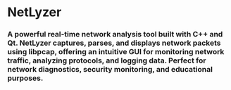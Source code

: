 # NetLyzer 

### A powerful real-time network analysis tool built with C++ and Qt. NetLyzer captures, parses, and displays network packets using libpcap, offering an intuitive GUI for monitoring network traffic, analyzing protocols, and logging data. Perfect for network diagnostics, security monitoring, and educational purposes.

